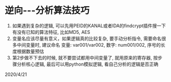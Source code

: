 # 逆向---分析算法技巧

1. 如果遇到复杂的逻辑, 可以先用PEID的KANAL或者IDA的findcrypt插件搜一下有没有已知的算法特征, 比如MD5, AES  
2. 变量名应该尽量有意义，如果逻辑真的比较复杂, 要手动分析指令, 需要命名很多中间变量时, 建议命名 变量: var001/var002, 数字: num001/002, 序号的长度根据数量预估  
3. 第2步做不下去的时候, 就不要尝试都用中间变量了, 就用原来的寄存器, 按步骤分析核心逻辑, 最后可以用python模拟逻辑, 看自己分析的逻辑是否正确  


2020/4/21  
